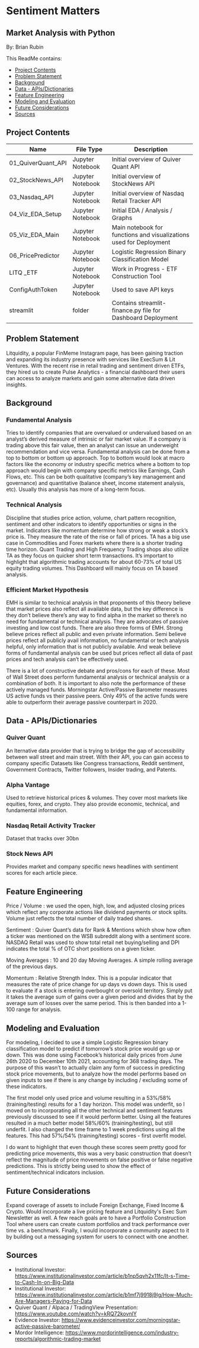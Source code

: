 # Sentiment Matters
## Market Analysis with Python

By: Brian Rubin


This ReadMe contains:

* [Project Contents](#contents)
* [Problem Statement](#problemstatement)
* [Background](#background)
* [Data - APIs/Dictionaries](#data)
* [Feature Engineering](#features)
* [Modeling and Evaluation](#model)
* [Future Considerations](#conclusion)
* [Sources](#sources)

## <a name="contents"></a>Project Contents

|Name|File Type|Description|
|---|---|--|
|01_QuiverQuant_API|Jupyter Notebook|Initial overview of Quiver Quant API|
|02_StockNews_API|Jupyter Notebook|Initial overview of StockNews API|
|03_Nasdaq_API|Jupyter Notebook|Initial overview of Nasdaq Retail Tracker API|
|04_Viz_EDA_Setup|Jupyter Notebook|Initial EDA / Analysis / Graphs |
|05_Viz_EDA_Main|Jupyter Notebook| Main notebook for functions and visualizations used for Deployment|
|06_PricePredictor|Jupyter Notebook|Logistic Regression Binary Classification Model|
|LITQ _ETF|Jupyter Notebook|Work in Progress - ETF Construction Tool|
|ConfigAuthToken|Jupyter Notebook|Used to save API keys|
|streamlit|folder|Contains streamlit-finance.py file for Dashboard Deployment|

## <a name="problemstatement"></a>Problem Statement

Litquidity, a popular FinMeme Instagram page, has been gaining traction and expanding its industry presence with services like ExecSum & Lit Ventures. With the recent rise in retail trading and sentiment driven ETFs, they hired us to create Pulse Analytics - a financial dashboard their users can access to analyze markets and gain some alternative data driven insights.    

## <a name="background"></a>Background

### Fundamental Analysis

Tries to identify companies that are overvalued or undervalued based on an analyst’s derived measure of intrinsic or fair market value. If a company is trading above this fair value, then an analyst can issue an underweight recommendation and vice versa. 
Fundamental analysis can be done from a top to bottom or bottom up approach. Top to bottom would look at macro factors like the economy or industry specific metrics where a bottom to top approach would begin with company specific metrics like Earnings, Cash Flows, etc. 
This can be both qualitative (company’s key management and governance) and quantitative (balance sheet, income statement analysis, etc). Usually this analysis has more of a long-term focus.

### Technical Analysis
Discipline that studies price action, volume, chart pattern recognition, sentiment and other indicators to identify opportunities or signs in the market. Indicators like momentum determine how strong or weak a stock’s price is. They measure the rate of the rise or fall of prices. TA has a big use case in Commodities and Forex markets where there is a shorter trading time horizon. Quant Trading and High Frequency Trading shops also utilize TA as they focus on quicker short term transactions. It’s important to highlight that algorithmic trading accounts for about 60-73% of total US equity trading volumes. This Dashboard will mainly focus on TA based analysis. 

### Efficient Market Hypothesis
EMH is similar to technical analysis in that proponents of this theory believe that market prices also reflect all available data, but the key difference is they don’t believe there’s any way to find alpha in the market so there’s no need for fundamental or technical analysis. They are advocates of passive investing and low cost funds. There are also three forms of EMH. Strong believe prices reflect all public and even private information. Semi believe prices reflect all publicly avail information, no fundamental or tech analysis helpful, only information that is not publicly available. And weak believe forms of fundamental analysis can be used but prices reflect all data of past prices and tech analysis can’t be effectively used. 

There is a lot of constructive debate and pros/cons for each of these. Most of Wall Street does perform fundamental analysis or technical analysis or a combination of both. It is important to also note the performance of these actively managed funds. Morningstar Active/Passive Barometer measures US active funds vs their passive peers. Only 49% of the active funds were able to outperform their average passive counterpart in 2020. 

## <a name="dict"></a>Data - APIs/Dictionaries
### Quiver Quant
An lternative data provider that is trying to bridge the gap of accessibility between wall street and main street. With their API, you can gain access to company specific Datasets like Congress transactions, Reddit sentiment, Government Contracts, Twitter followers, Insider trading, and Patents.

### Alpha Vantage
Used to retrieve historical prices & volumes. They cover most markets like equities, forex, and crypto. They also provide economic, technical, and fundamental information. 

### Nasdaq Retail Activity Tracker
Dataset that tracks over 30bn  

### Stock News API
Provides market and company specific news headlines with sentiment scores for each article piece. 


## <a name="features"></a>Feature Engineering
Price / Volume : we used the open, high, low, and adjusted closing prices which reflect any corporate actions like dividend payments or stock splits. Volume just reflects the total number of daily traded shares. 

Sentiment : Quiver Quant’s data for Rank & Mentions which show how often a ticker was mentioned on the WSB subreddit along with a sentiment score. NASDAQ Retail was used to show total retail net buying/selling and DPI indicates the total % of OTC short positions on a given ticker. 

Moving Averages : 10 and 20 day Moving Averages. A simple rolling average of the previous days.

Momentum : Relative Strength Index. This is a popular indicator that measures the rate of price change for up days vs down days. This is used to evaluate if a stock is entering overbought or oversold territory. Simply put it takes the average sum of gains over a given period and divides that by the average sum of losses over the same period. This is then banded into a 1-100 range for analysis. 

## <a name="model"></a>Modeling and Evaluation

For modeling, I decided to use a simple Logistic Regression binary classification model to predict if tomorrow’s stock price would go up or down. This was done using Facebook’s historical daily prices from June 26th 2020 to December 10th 2021, accounting for 368 trading days. The purpose of this wasn’t to actually claim any form of success in predicting stock price movements, but to analyze how the model performs based on given inputs to see if there is any change by including / excluding some of these indicators. 

The first model only used price and volume resulting in a 53%/58% (training/testing) results for a 1 day horizon. This model was underfit, so I moved on to incorporating all the other technical and sentiment features previously discussed to see if it would perform better. Using all the features resulted in a much better model 58%/60% (training/testing), but still underfit. 
I also changed the time frame to 1 week predictions using all the features. This had 57%/54% (training/testing) scores - first overfit model. 

I do want to highlight that even though these scores seem pretty good for predicting price movements, this was a very basic construction that doesn’t reflect the magnitude of price movements on false positive or false negative predictions. This is strictly being used to show the effect of sentiment/technical indicators inclusion. 

## <a name="conclusion"></a>Future Considerations
Expand coverage of assets to include Foreign Exchange, Fixed Income & Crypto. Would incorporate a live pricing feature and Litquidity's Exec Sum Newsletter as well. 
A few reach goals are to have a Portfolio Construction Tool where users can create custom portfolios and track performance over time vs. a benchmark. Finally, I would incorporate a community aspect to it by building out a messaging system for users to connect with one another. 

## <a name="sources"></a>Sources

* Institutional Investor: https://www.institutionalinvestor.com/article/b1np5qvh2x11fc/It-s-Time-to-Cash-In-on-Big-Data
* Institutional Investor: https://www.institutionalinvestor.com/article/b1mf7j9918j9lg/How-Much-Are-Managers-Paying-for-Data 
* Quiver Quant / Alpaca / TradingView Presentation: https://www.youtube.com/watch?v=kRQ72kovnlY
* Evidence Investor: https://www.evidenceinvestor.com/morningstar-active-passive-barometer/ 
* Mordor Intelligence: https://www.mordorintelligence.com/industry-reports/algorithmic-trading-market 
